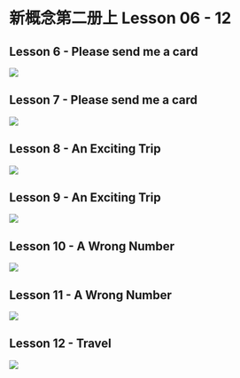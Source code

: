 # 新概念第二册上 Lesson 06 - 12

## Lesson 6 - Please send me a card

<img src="lesson/Lesson-6.png">

## Lesson 7 - Please send me a card

<img src="lesson/Lesson-7.png">

## Lesson 8 - An Exciting Trip

<img src="lesson/Lesson-8.png">

## Lesson 9 - An Exciting Trip

<img src="lesson/Lesson-9.png">

## Lesson 10 - A Wrong Number

<img src="lesson/Lesson-10.png">

## Lesson 11 - A Wrong Number

<img src="lesson/Lesson-11.png">

## Lesson 12 - Travel

<img src="lesson/Lesson-12.png">